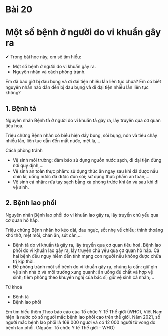 # Bài 20
# Một số bệnh ở người do vi khuẩn gây ra

✔ Trong bài học này, em sẽ tìm hiểu:
- Một số bệnh ở người do vi khuẩn gây ra.
- Nguyên nhân và cách phòng tránh.

Em đã bao giờ bị đau bụng và đi đại tiện nhiều lần liên tục chưa? Em có biết nguyên nhân nào dẫn đến bị đau bụng và đi đại tiện nhiều lần liên tục không?
## 1. Bệnh tả

Nguyên nhân
Bệnh tả ở người do vi khuẩn tả gây ra, lây truyền qua cơ quan tiêu hoá.

Triệu chứng
Bệnh nhân có biểu hiện đầy bụng, sôi bụng, nôn và tiêu chảy nhiều lần, liên tục dẫn đến mất nước, mệt lả,...

Cách phòng tránh
- Vệ sinh môi trường: đảm bảo sử dụng nguồn nước sạch, đi đại tiện đúng nơi quy định,...
- Vệ sinh an toàn thực phẩm: sử dụng thức ăn ngay sau khi đã được nấu chín kĩ, uống nước đã được đun sôi; sử dụng thực phẩm an toàn;...
- Vệ sinh cá nhân: rửa tay sạch bằng xà phòng trước khi ăn và sau khi đi vệ sinh.

## 2. Bệnh lao phổi

Nguyên nhân
Bệnh lao phổi do vi khuẩn lao gây ra, lây truyền chủ yếu qua cơ quan hô hấp.

Triệu chứng
Bệnh nhân ho kéo dài, đau ngực, sốt nhẹ về chiều; thỉnh thoảng khó thở, mệt mỏi, chán ăn, sút cân,...

- Bệnh tả do vi khuẩn tả gây ra, lây truyền qua cơ quan tiêu hoá. Bệnh lao phổi do vi khuẩn lao gây ra, lây truyền chủ yếu qua cơ quan hô hấp. Cả hai bệnh đều nguy hiểm đến tính mạng con người nếu không được chữa trị kịp thời.
- Để phòng tránh một số bệnh do vi khuẩn gây ra, chúng ta cần: giữ gìn vệ sinh nhà ở và môi trường xung quanh; ăn uống đủ chất và hợp vệ sinh; tiêm phòng theo khuyến nghị của bác sĩ; giữ vệ sinh cá nhân;...

Từ khoá
- Bệnh tả
- Bệnh lao phổi

Em tìm hiểu thêm
Theo báo cáo của Tổ chức Y Tế Thế giới (WHO), Việt Nam hiện là nước có số người mắc bệnh lao phổi cao trên thế giới. Năm 2021, số người mắc bệnh lao phổi là 169 000 người và có 12 000 người tử vong do bệnh lao phổi.
(Nguồn: Tổ chức Y tế Thế giới – WHO)
